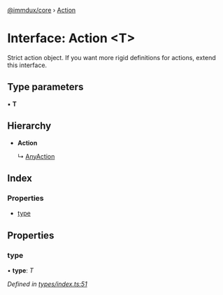 [@immdux/core](../README.md) › [Action](action.md)

# Interface: Action <**T**>

Strict action object. If you want more rigid definitions
for actions, extend this interface.

## Type parameters

▪ **T**

## Hierarchy

* **Action**

  ↳ [AnyAction](anyaction.md)

## Index

### Properties

* [type](action.md#type)

## Properties

###  type

• **type**: *T*

*Defined in [types/index.ts:51](https://github.com/lukaswelinder/immdux/blob/1b2329f/packages/core/src/types/index.ts#L51)*
